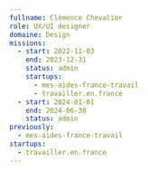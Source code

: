 ```yaml
---
fullname: Clémence Chevalier
role: UX/UI designer
domaine: Design
missions:
  - start: 2022-11-03
    end: 2023-12-31
    status: admin
    startups:
      - mes-aides-france-travail
      - travailler.en.france
  - start: 2024-01-01
    end: 2024-06-30
    status: admin
previously:
  - mes-aides-france-travail
startups:
  - travailler.en.france
---
```

